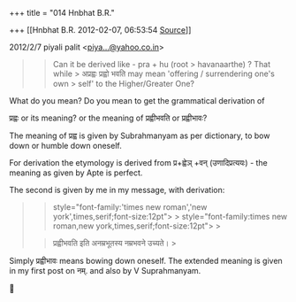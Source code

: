 +++
title = "014 Hnbhat B.R."

+++
[[Hnbhat B.R.	2012-02-07, 06:53:54 [Source](https://groups.google.com/g/bvparishat/c/hcPTRR1BGGI)]]



  
  

2012/2/7 piyali palit \<[piya...@yahoo.co.in]()\>

  

> 
> > 
> > 
> > Can it be derived like - pra + hu (root \> havanaarthe) ? That while > अप्रह्वः प्रह्वो भवति may mean 'offering / surrendering one's own > self' to the Higher/Greater One?  
> > 
> > 
> > 
> > 
> > 
> > 

  

What do you mean? Do you mean to get the grammatical derivation of

प्रह्वः or its meaning? or the meaning of प्रह्वीभवति or प्रह्वीभावः?  

  

The meaning of प्रह्व is given by Subrahmanyam as per dictionary, to bow down or humble down oneself.

  

For derivation the etymology is derived from प्र+ह्वेञ् +वन् (उणादिप्रत्ययः) - the meaning as given by Apte is perfect.



The second is given by me in my message, with derivation:

  

> 
> > 
> >  style="font-family:'times new roman','new york',times,serif;font-size:12pt"> >
>  style="font-family:times new roman,new york,times,serif;font-size:12pt"> >
> 
> > 
> > 
> > 
> > प्रह्वीभवति इति अनम्रभूतस्य नम्रभवने उच्यते। >
> 
> > 
> >   
> > 
> > 
> > 
> > 
> > 
> > 
> > 
> > 

  

Simply प्रह्वीभावः means bowing down oneself. The extended meaning is given in my first post on नम्. and also by V Suprahmanyam.



  



